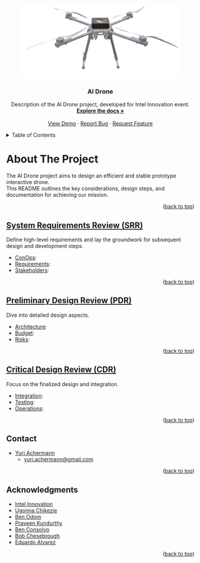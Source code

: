 <a name="readme-top"></a>

<!-- PROJECT LOGO -->
<br />
<div align="center">
  <a href="https://website.com">
    <img src="/data/images/Drone.png" alt="Logo" width="428" height="195" title="Logo">
  </a>

<h3 align="center">AI Drone</h3>

  <p align="center">
    Description of the AI Drone project, developed for Intel Innovation event.
    <br />
    <a href="https://github.com/yuriachermann/Systems-Engineering-Project"><strong>Explore the docs »</strong></a>
    <br />
    <br />
    <a href="https://website.com">View Demo</a>
    ·
    <a href="https://github.com/yuriachermann/Systems-Engineering-Project/issues">Report Bug</a>
    ·
    <a href="https://github.com/yuriachermann/Systems-Engineering-Project/issues">Request Feature</a>
  </p>
</div>

<!-- TABLE OF CONTENTS -->
<details>
  <summary>Table of Contents</summary>
  <ol>
    <li><a href="#about-the-project">About The Project</a></li>
    <li>
      <a href="#steps">Steps</a>
      <ul>
        <li><a href="#srr">SRR</a></li>
        <li><a href="#pdr">PDR</a></li>
        <li><a href="#cdr">CDR</a></li>
      </ul>
    </li>
    <li><a href="#contact">Contact</a></li>
    <li><a href="#acknowledgments">Acknowledgments</a></li>
  </ol>
</details>

<!-- ABOUT THE PROJECT -->

# About The Project

The AI Drone project aims to design an efficient and stable prototype interactive drone.</br>
This README outlines the key considerations, design steps, and documentation for achieving our mission.

<p align="right">(<a href="#readme-top">back to top</a>)</p>

<!-- SRR -->

## [System Requirements Review (SRR)](docs/SRR/README.md)

Define high-level requirements and lay the groundwork for subsequent design and development steps.
 
- [ConOps](docs/SRR/ConOps.md):
- [Requirements](docs/SRR/Requirements.md): 
- [Stakeholders](docs/SRR/Stakeholders.md): 

<p align="right">(<a href="#readme-top">back to top</a>)</p>

<!-- PDR -->

## [Preliminary Design Review (PDR)](docs/PDR/README.md)

Dive into detailed design aspects.

- [Architecture](docs/PDR/Architecture.md):
- [Budget](docs/PDR/Budget.md):
- [Risks](docs/PDR/Risks.md):

<p align="right">(<a href="#readme-top">back to top</a>)</p>

<!-- CDR -->

## [Critical Design Review (CDR)](docs/CDR/README.md)

Focus on the finalized design and integration.

- [Integration](docs/CDR/Integration.md): 
- [Testing](docs/CDR/Testing.md): 
- [Operations](docs/CDR/Operations.md): 

<p align="right">(<a href="#readme-top">back to top</a>)</p>


<!-- CONTACT -->

## Contact

- [Yuri Achermann](https://www.linkedin.com/in/yuriachermann/)
  - [yuri.achermann@gmail.com](mailto:yuri.achermann@gmail.com)

<p align="right">(<a href="#readme-top">back to top</a>)</p>


<!-- ACKNOWLEDGMENTS -->

## Acknowledgments

- [Intel Innovation](https://www.intel.com/content/www/us/en/events/on-event-series/innovation.html)
- [Ugonna Chikezie](https://www.linkedin.com/in/ugonnachikezie/)
- [Ben Odom](https://www.linkedin.com/in/benjamin-odom-07539180)
- [Praveen Kundurthy](https://www.linkedin.com/in/praveenkk123)
- [Ben Consolvo](https://www.linkedin.com/in/bconsolvo)
- [Bob Chesebrough](https://www.linkedin.com/in/robertchesebrough)
- [Eduardo Alvarez](https://www.linkedin.com/in/eduandalv)

<p align="right">(<a href="#readme-top">back to top</a>)</p>
